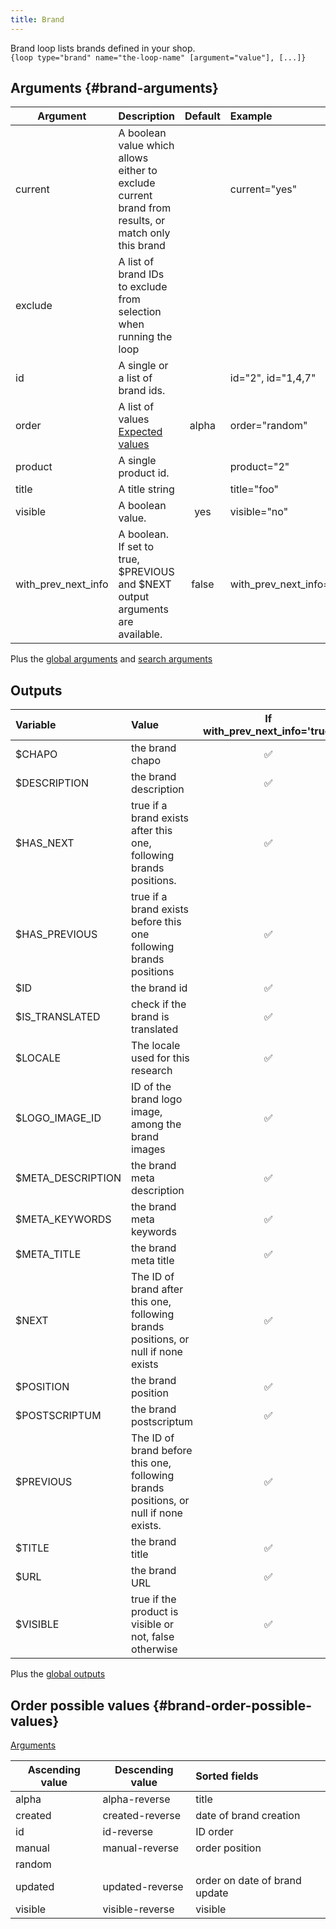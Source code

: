 ```yaml
---
title: Brand
---
```


Brand loop lists brands defined in your shop.  
`{loop type="brand" name="the-loop-name" [argument="value"], [...]}`

## Arguments {#brand-arguments}

| Argument             | Description                                                                                          | Default         | Example                   |
| -------------------- |:-----------------------------------------------------------------------------------------------------| :-------------: | :-------------------------|
| current              | A boolean value which allows either to exclude current brand from results, or match only this brand  |                 | current="yes"             |
| exclude              | A list of brand IDs to exclude from selection when running the loop                                  |                 |                           |
| id                   | A single or a list of brand ids.                                                                     |                 |  id="2", id="1,4,7"       |
| order                | A list of values <br/> [Expected values](#brand-order-possible-values)                               | alpha           | order="random"            |
| product              | A single product id.                                                                                 |                 | product="2"               |
| title                | A title string                                                                                       |                 | title="foo"               |
| visible              | A boolean value.                                                                                     | yes             | visible="no"              |
| with_prev_next_info  | A boolean. If set to true, $PREVIOUS and $NEXT output arguments are available.                       | false           | with_prev_next_info="yes" |

Plus the [global arguments](./global_arguments) and [search arguments](./search_arguments)

## Outputs

| Variable                 | Value                                                                                | If with_prev_next_info='true' | If with_prev_next_info='false' |
| :----------------------- | :----------------------------------------------------------------------------------- |:-----------------------------:|:------------------------------:|
| $CHAPO                   | the brand chapo                                                                      |           ✅                   |          ✅                    |
| $DESCRIPTION             | the brand description                                                                |           ✅                   |          ✅                    |
| $HAS_NEXT                | true if a brand exists after this one, following brands positions.                   |           ✅                   |          🚫                    |
| $HAS_PREVIOUS            | true if a brand exists before this one following brands positions                    |           ✅                   |          🚫                    |
| $ID                      | the brand id                                                                         |           ✅                   |          ✅                    |
| $IS_TRANSLATED           | check if the brand is translated                                                     |           ✅                   |          ✅                    |
| $LOCALE                  | The locale used for this research                                                    |           ✅                   |          ✅                    |
| $LOGO_IMAGE_ID           | ID of the brand logo image, among the brand images                                   |           ✅                   |          ✅                    |
| $META_DESCRIPTION        | the brand meta description                                                           |           ✅                   |          ✅                    |
| $META_KEYWORDS           | the brand meta keywords                                                              |           ✅                   |          ✅                    |
| $META_TITLE              | the brand meta title                                                                 |           ✅                   |          ✅                    |
| $NEXT                    | The ID of brand after this one, following brands positions, or null if none exists   |           ✅                   |          🚫                    |
| $POSITION                | the brand position                                                                   |           ✅                   |          ✅                    |
| $POSTSCRIPTUM            | the brand postscriptum                                                               |           ✅                   |          ✅                    |
| $PREVIOUS                | The ID of brand before this one, following brands positions, or null if none exists. |           ✅                   |          🚫                    |
| $TITLE                   | the brand title                                                                      |           ✅                   |          ✅                    |
| $URL                     | the brand URL                                                                        |           ✅                   |          ✅                    |
| $VISIBLE                 | true if the product is visible or not, false otherwise                               |           ✅                   |          ✅                    |

Plus the [global outputs](./global_outputs)

## Order possible values {#brand-order-possible-values}

[Arguments](#brand-arguments)

| Ascending value | Descending value  | Sorted fields                 |
|-----------------|-------------------|:------------------------------|
| alpha           | alpha-reverse     | title                         |
| created         | created-reverse   | date of brand creation        |
| id              | id-reverse        | ID order                      |
| manual          | manual-reverse    | order position                |
| random          |                   |                               |
| updated         | updated-reverse   | order on date of brand update |
| visible         | visible-reverse   | visible                       |
